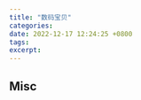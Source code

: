 ```yaml
---
title: "数码宝贝"
categories: 
date: 2022-12-17 12:24:25 +0800
tags: 
excerpt: 
---
```













## Misc




